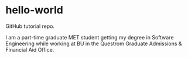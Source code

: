 # hello-world
GitHub tutorial repo.

I am a part-time graduate MET student getting my degree in Software Engineering while working at BU in the Questrom Graduate Admissions & Financial Aid Office.
